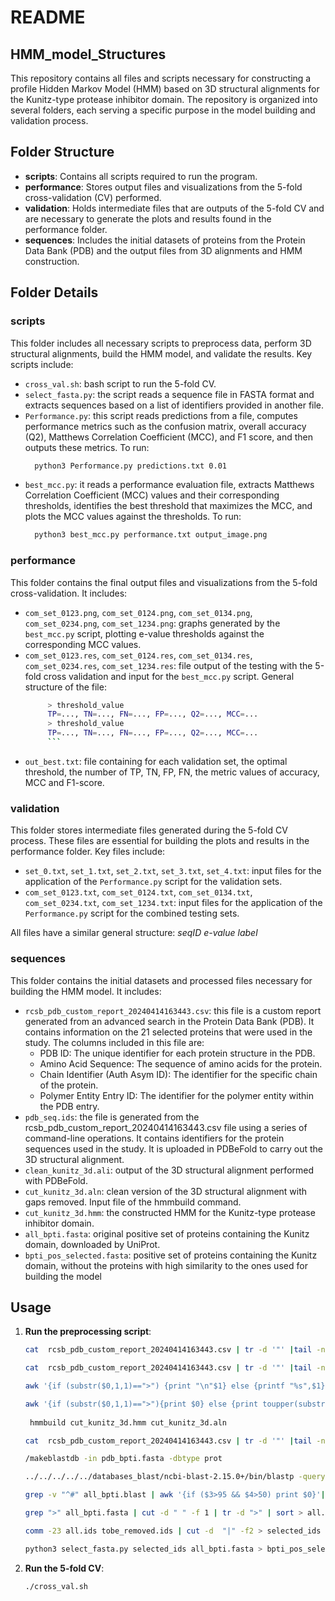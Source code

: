 # README

## HMM_model_Structures

This repository contains all files and scripts necessary for constructing a profile Hidden Markov Model (HMM) based on 3D structural alignments for the Kunitz-type protease inhibitor domain. The repository is organized into several folders, each serving a specific purpose in the model building and validation process.

## Folder Structure

- **scripts**: Contains all scripts required to run the program.
- **performance**: Stores output files and visualizations from the 5-fold cross-validation (CV) performed.
- **validation**: Holds intermediate files that are outputs of the 5-fold CV and are necessary to generate the plots and results found in the performance folder.
- **sequences**: Includes the initial datasets of proteins from the Protein Data Bank (PDB) and the output files from 3D alignments and HMM construction.

## Folder Details

### scripts
This folder includes all necessary scripts to preprocess data, perform 3D structural alignments, build the HMM model, and validate the results. Key scripts include:

- `cross_val.sh`: bash script to run the 5-fold CV.
- `select_fasta.py`: the script reads a sequence file in FASTA format and extracts sequences based on a list of identifiers provided in another file.
- `Performance.py`: this script reads predictions from a file, computes performance metrics such as the confusion matrix, overall accuracy (Q2), Matthews Correlation Coefficient (MCC), and F1 score, and then outputs these metrics.
  To run:
   ```sh
     python3 Performance.py predictions.txt 0.01
   ``` 
- `best_mcc.py`: it reads a performance evaluation file, extracts Matthews Correlation Coefficient (MCC) values and their corresponding thresholds, identifies the best threshold that maximizes the MCC, and plots the MCC values against the thresholds.
  To run:
   ```sh
     python3 best_mcc.py performance.txt output_image.png
   ```

### performance
This folder contains the final output files and visualizations from the 5-fold cross-validation. It includes:

- `com_set_0123.png`, `com_set_0124.png`, `com_set_0134.png`, `com_set_0234.png`, `com_set_1234.png`: graphs generated by the `best_mcc.py` script, plotting e-value thresholds against the corresponding MCC values. 
- `com_set_0123.res`, `com_set_0124.res`, `com_set_0134.res`, `com_set_0234.res`, `com_set_1234.res`: file output of the testing with the 5-fold cross validation and input for the `best_mcc.py` script.
     General structure of the file:
  	```sh
         > threshold_value
         TP=..., TN=..., FN=..., FP=..., Q2=..., MCC=...
         > threshold_value
         TP=..., TN=..., FN=..., FP=..., Q2=..., MCC=...
         ```
- `out_best.txt`: file containing for each validation set, the optimal threshold, the number of TP, TN, FP, FN, the metric values of accuracy, MCC and F1-score.

### validation
This folder stores intermediate files generated during the 5-fold CV process. These files are essential for building the plots and results in the performance folder. Key files include:

- `set_0.txt`, `set_1.txt`, `set_2.txt`, `set_3.txt`, `set_4.txt`: input files for the application of the `Performance.py` script for the validation sets. 
- `com_set_0123.txt`, `com_set_0124.txt`, `com_set_0134.txt`, `com_set_0234.txt`, `com_set_1234.txt`: input files for the application of the `Performance.py` script for the combined testing sets. 

All files have a similar general structure:
   *seqID e-value label*



### sequences
This folder contains the initial datasets and processed files necessary for building the HMM model. It includes:

- `rcsb_pdb_custom_report_20240414163443.csv`: this file is a custom report generated from an advanced search in the Protein Data Bank (PDB). It contains information on the 21 selected proteins that were used in the study. The columns included in this file are:
   - PDB ID: The unique identifier for each protein structure in the PDB.
   - Amino Acid Sequence: The sequence of amino acids for the protein.
   - Chain Identifier (Auth Asym ID): The identifier for the specific chain of the protein.
   - Polymer Entity Entry ID: The identifier for the polymer entity within the PDB entry.
- `pdb_seq.ids`: the file is generated from the rcsb_pdb_custom_report_20240414163443.csv file using a series of command-line operations. It contains identifiers for the protein sequences used in the study. It is uploaded in PDBeFold to carry out the 3D structural alignment.
- `clean_kunitz_3d.ali`: output of the 3D structural alignment performed with PDBeFold.
- `cut_kunitz_3d.aln`: clean version of the 3D structural alignment with gaps removed. Input file of the hmmbuild command.
- `cut_kunitz_3d.hmm`: the constructed HMM for the Kunitz-type protease inhibitor domain.
- `all_bpti.fasta`: original positive set of proteins containing the Kunitz domain, downloaded by UniProt.
- `bpti_pos_selected.fasta`: positive set of proteins containing the Kunitz domain, without the proteins with high similarity to the ones used for building the model


## Usage

1. **Run the preprocessing script**:
   ```sh
   cat  rcsb_pdb_custom_report_20240414163443.csv | tr -d '"' |tail -n +3|awk -F "," '{if ($1!="") {print ">"$5"_"$3"\n"$2}}' > pdb_seq.fasta 

   cat  rcsb_pdb_custom_report_20240414163443.csv | tr -d '"' |tail -n +3|awk -F "," '{if ($1!="") {print $5":"$3}}' > pdb_seq.ids 

   awk '{if (substr($0,1,1)==">") {print "\n"$1} else {printf "%s",$1}}' kunitz_3d.ali | tail -n +2 > clean_kunitz_3d.ali

   awk '{if (substr($0,1,1)==">"){print $0} else {print toupper(substr($0,20,59))}}' clean_kunitz_3d.aln > cut_kunitz_3d.aln
	
	hmmbuild cut_kunitz_3d.hmm cut_kunitz_3d.aln

   cat  rcsb_pdb_custom_report_20240414163443.csv | tr -d '"' |tail -n +3|awk -F "," '{if ($1!="") {print ">"$5"_"$3; print $2}}' > pdb_bpti.fasta

   /makeblastdb -in pdb_bpti.fasta -dbtype prot

   ../../../../../databases_blast/ncbi-blast-2.15.0+/bin/blastp -query all_bpti.fasta -db pdb_bpti.fasta -out al  -outfmt 7 &

   grep -v "^#" all_bpti.blast | awk '{if ($3>95 && $4>50) print $0}'|cut -f 1 | sort -u > tobe_removed.ids.1

   grep ">" all_bpti.fasta | cut -d " " -f 1 | tr -d ">" | sort > all.ids

   comm -23 all.ids tobe_removed.ids | cut -d  "|" -f2 > selected_ids
   
   python3 select_fasta.py selected_ids all_bpti.fasta > bpti_pos_selected.fasta

   ```

2. **Run the 5-fold CV**:
   ```sh
   ./cross_val.sh
   ```
